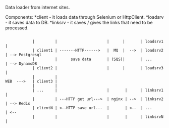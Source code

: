 Data loader from internet sites.


Components:
*client  - it loads data through Selenium or HttpClient.
*loadsrv - it saves data to DB.
*linksrv - it saves / gives the links that need to be processed.
	
```no-highlight

            |         |                      |      |       | loadsrv1 |               
            | client1 | -------HTTP------>   |  MQ  |  -->  | loadsrv2 | --> Postgresql
            |         |      save data       | (SQS)|       | ...      | --> DynamoDB  
            | client2 |                      |      |       | loadsrv3 |               
            |         |                                                                 
WEB  --->   | client3 |                                                                 
            |         | 
            | ...     |                      |       |      | linksrv1  |              
            |         | ---HTTP get url--->  | nginx | -->  | linksrv2  | --> Redis    
            | clientN | <--HTTP save url---  |       | <--  | ...       | <--            
            |         |                      |       |      | linksrvN  |                 
```